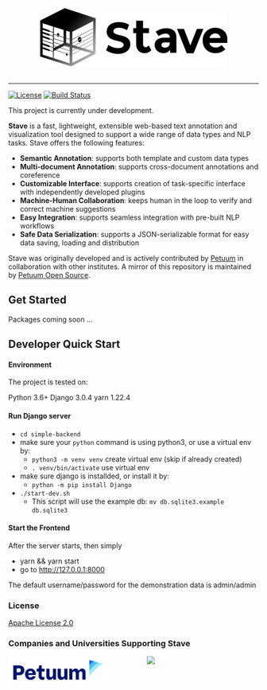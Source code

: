 <div align="center">
   <img src="https://raw.githubusercontent.com/asyml/stave/master/public/Stave-dark-text@1x.png"><br><br>
</div>

-----------------

[![License](https://img.shields.io/badge/license-Apache%202.0-blue.svg)](https://github.com/asyml/stave/blob/master/LICENSE)
[![Build Status](https://travis-ci.org/asyml/stave.svg?branch=master)](https://travis-ci.org/asyml/stave)

This project is currently under development.

**Stave** is a fast, lightweight, extensible web-based text annotation and visualization tool designed to support a wide range of data types and NLP tasks. Stave offers the following features:
  
- **Semantic Annotation**: supports both template and custom data types
- **Multi-document Annotation**: supports cross-document annotations and coreference
- **Customizable Interface**: supports creation of task-specific interface with independently developed plugins
- **Machine-Human Collaboration**: keeps human in the loop to verify and correct machine suggestions 
- **Easy Integration**: supports seamless integration with pre-built NLP workflows 
- **Safe Data Serialization**: supports a JSON-serializable format for easy data saving, loading and distribution 

Stave was originally developed and is actively contributed by [Petuum](https://petuum.com/) in collaboration with other institutes. A mirror of this repository is maintained by [Petuum Open Source](https://github.com/petuum).

## Get Started
Packages coming soon ...

## Developer Quick Start
#### Environment
The project is tested on:

Python 3.6+
Django 3.0.4
yarn 1.22.4

#### Run Django server
- `cd simple-backend`
- make sure your `python` command is using python3, or use a virtual env by:
  - `python3 -m venv venv` create virtual env (skip if already created)
  - `. venv/bin/activate` use virtual env
- make sure django is installded, or install it by:
  - `python -m pip install Django`
- `./start-dev.sh`
  - This script will use the example db: `mv db.sqlite3.example db.sqlite3`


#### Start the Frontend
After the server starts, then simply 
- yarn && yarn start
- go to http://127.0.0.1:8000

The default username/password for the demonstration data is admin/admin

### License

[Apache License 2.0](./LICENSE)

### Companies and Universities Supporting Stave
<p float="left">
   <img src="./docs/_static/img/Petuum.png" width="200" align="top">
   &nbsp;&nbsp;&nbsp;&nbsp;&nbsp;&nbsp;&nbsp;&nbsp;&nbsp;&nbsp;&nbsp;&nbsp;&nbsp;&nbsp;&nbsp;&nbsp;&nbsp;&nbsp;
   <img src="https://asyml.io/assets/institutions/cmu.png", width="200" align="top">
</p>

